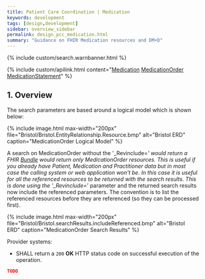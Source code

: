 ```yaml
---
title: Patient Care Coordination | Medication
keywords: development
tags: [design,development]
sidebar: overview_sidebar
permalink: design_pcc_medication.html
summary: "Guidance on FHIR Medication resources and DM+D"
---
```


{% include custom/search.warnbanner.html %}

{% include custom/apilink.html content="[Medication](restfulapis_clinical_medication.html) [MedicationOrder](restfulapis_clinical_medicationorder.html)   [MedicationStatement](restfulapis_clinical_medicationstatement.html)" %}

## 1. Overview ##

The search parameters are based around a logical model which is shown below:

{% include image.html
max-width="200px" file="Bristol/Bristol.EntityRelationship.Resource.bmp" alt="Bristol ERD"
caption="MedicationOrder Logical Model" %}

A search on MedicationOrder without the '_Revinclude=*' would return a FHIR [Bundle](https://www.hl7.org/fhir/DSTU2/bundle.html) would return only MedicationOrder resources. This is useful if you already have Patient, Medication and Practitioner data but in most case the calling system or web application won't be. In this case it is useful for all the referenced resources to be returned with the search results.
This is done using the '_Revinclude=*' parameter and the returned search results now include the referenced parameters. The convention is to list the referenced resources before they are referenced (so they can be processed first).

{% include image.html
max-width="200px" file="Bristol/Bristol.searchResults.includeReferenced.bmp" alt="Bristol ERD"
caption="MedicationOrder Search Results" %}

Provider systems:

- SHALL return a `200` **OK** HTTP status code on successful execution of the operation.

```json
TODO
```
